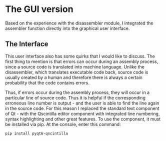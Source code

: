 # The GUI version
Based on the experience with the disassembler module, I integrated the assembler function directly into the graphical user interface.

## The Interface
This user interface also has some quirks that I would like to discuss. The first thing to mention is that errors can occur during an assembly process, since a source code is translated into machine language. Unlike the disassembler, which translates executable code back, source code is usually created by a human and therefore there is always a certain probability that the code contains errors.

Thus, if errors occur during the assembly process, they will occur in a particular line of source code. Thus it is helpful if the corresponding erroneous line number is output - and the user is able to find the line again in the source code. For this reason I replaced the standard text component of Qt - with the Qscintilla editor component with integrated line numbering, syntax highlighting and other great features. To use the component, it must be installed via pip. At the console, enter this command:

```bash
pip install pyqt6-qscintilla
```
